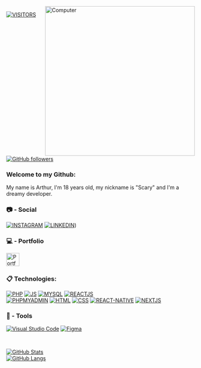 <img src="https://raw.githubusercontent.com/MicaelliMedeiros/micaellimedeiros/master/image/computer-illustration.png" min-width="400px" max-width="400px" width="400px" align="right" alt="Computer">

[![VISITORS](https://visitor-badge.laobi.icu/badge?page_id=ArthurVieiraaa)](https://github.com/ArthurVieiraaa)
[![GitHub followers](https://img.shields.io/github/followers/ArthurVieiraaa.svg?style=social&label=Followers)](https://github.com/ArthurVieiraaa)

### Welcome to my Github:
My name is Arthur, I'm 18 years old, my nickname is "Scary" and I'm a dreamy developer.

### 📷 - Social

[![INSTAGRAM](https://img.shields.io/badge/instagram-dd2a7b?style=for-the-badge&logo=instagram&logoColor=white)](https://www.instagram.com/arthurvieiraaa/)
[![LINKEDIN](https://img.shields.io/badge/linkedin-0077b5?style=for-the-badge&logo=linkedin&logoColor=white)](https://www.linkedin.com/in/arthur-vieira-bruske-3981b1243/))

### 💻 - Portfolio

<div>
  	<a href="https://arthurvieirabruske.netlify.app/"><img src="https://static-00.iconduck.com/assets.00/netlify-icon-511x512-idkvcd89.png" width=35 heigth=35 alt="Portfolio" title="Portfolio" /></a>
</div>


### :clipboard: Technologies:

[![PHP](https://img.shields.io/badge/PhP-777BB3?style=for-the-badge&logo=php&logoColor=white)](https://www.php.net)
[![JS](https://img.shields.io/badge/javascript-f0db4f?style=for-the-badge&logo=javascript&logoColor=black)](https://developer.mozilla.org/pt-BR/docs/Web/JavaScript)
[![MYSQL](https://img.shields.io/badge/MySQL-0075bf?style=for-the-badge&logo=mysql&logoColor=white)](https://www.mysql.com)
[![REACTJS](https://img.shields.io/badge/ReactJs-61DAFB?style=for-the-badge&logo=react&logoColor=black)](https://pt-br.reactjs.org)
<br>
[![PHPMYADMIN](https://img.shields.io/badge/phpMyAdmin-f89c0e?style=for-the-badge&logo=phpmyadmin&logoColor=white)](https://www.phpmyadmin.net)
[![HTML](https://img.shields.io/badge/html5-f06529?style=for-the-badge&logo=html5&logoColor=white)](https://developer.mozilla.org/pt-BR/docs/Web/HTML)
[![CSS](https://img.shields.io/badge/css3-2965f1?style=for-the-badge&logo=css3&logoColor=white)](https://developer.mozilla.org/pt-BR/docs/Web/css)
[![REACT-NATIVE](https://img.shields.io/badge/React%20Native-5f9ea0?style=for-the-badge&logo=react&logoColor=white)](https://reactnative.dev)
[![NEXTJS](https://img.shields.io/badge/Next.js-000000?style=for-the-badge&logo=vercel&logoColor=white)](https://nextjs.org)

### 🚀 - Tools

[![Visual Studio Code](https://img.shields.io/badge/VSCode-0078d7?style=for-the-badge&logo=visual-studio-code&logoColor=white)](https://code.visualstudio.com)
[![Figma](https://img.shields.io/badge/Figma-purple?style=for-the-badge&logo=figma&logoColor=white)](https://www.figma.com)
  
<br/>

[![GitHub Stats](https://github-readme-stats.vercel.app/api?username=ArthurVieiraaa&show_icons=true&theme=tokyonight&include_all_commits=true&count_private=true)](https://github.com/ArthurVieiraaa)
<br/>
[![GitHub Langs](https://github-readme-stats-git-masterrstaa-rickstaa.vercel.app/api/top-langs/?username=ArthurVieiraaa&show_icons=true&theme=radical)](https://github.com/ArthurVieiraaa)

